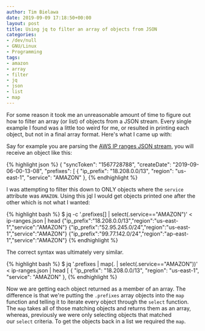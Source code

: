 ```yaml
---
author: Tim Bielawa
date: 2019-09-09 17:18:50+00:00
layout: post
title: Using jq to filter an array of objects from JSON
categories:
- /dev/null
- GNU/Linux
- Programming
tags:
- amazon
- array
- filter
- jq
- json
- list
- map
---
```


For some reason it took me an unreasonable amount of time to figure out how to filter an array (or list) of objects from a JSON stream. Every single example I found was a little too weird for me, or resulted in printing each object, but not in a final array format. Here's what I came up with:

Say for example you are parsing the [AWS IP ranges JSON stream](https://aws.amazon.com/blogs/aws/aws-ip-ranges-json/), you will receive an object like this:

{% highlight json %}
{
  "syncToken": "1567728788",
  "createDate": "2019-09-06-00-13-08",
  "prefixes": [
    {
      "ip_prefix": "18.208.0.0/13",
      "region": "us-east-1",
      "service": "AMAZON"
    },
{% endhighlight %}

I was attempting to filter this down to ONLY objects where the `service` attribute was `AMAZON`. Using this jql I would get objects printed one after the other which is not what I wanted:

{% highlight bash %}
$ jq -c '.prefixes[] | select(.service=="AMAZON")' < ip-ranges.json | head
{"ip_prefix":"18.208.0.0/13","region":"us-east-1","service":"AMAZON"}
{"ip_prefix":"52.95.245.0/24","region":"us-east-1","service":"AMAZON"}
{"ip_prefix":"99.77.142.0/24","region":"ap-east-1","service":"AMAZON"}
{% endhighlight %}

The correct syntax was ultimately very similar. 

{% highlight bash %}
$ jq '.prefixes | map(. | select(.service=="AMAZON"))' < ip-ranges.json | head
[
  {
    "ip_prefix": "18.208.0.0/13",
    "region": "us-east-1",
    "service": "AMAZON"
  },
{% endhighlight %}

Now we are getting each object returned as a member of an array. The difference is that we're putting the `.prefixes` array objects into the `map` function and telling it to iterate every object through the `select` function. The `map` takes all of those matching objects and returns them as an array, whereas, previously we were only selecting objects that matched our `select` criteria. To get the objects back in a list we required the `map`.
